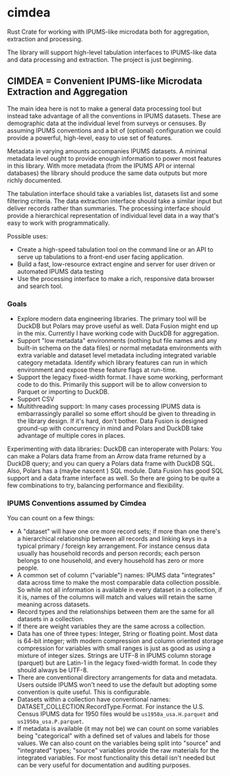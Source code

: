 # cimdea
Rust Crate for working with IPUMS-like microdata both for aggregation, extraction and processing.

The library will support high-level  tabulation interfaces to IPUMS-like data and data processing and extraction.  The project is just beginning.

## CIMDEA = Convenient IPUMS-like Microdata Extraction and Aggregation

The main idea here is not to make a general data processing tool but instead take advantage of all the conventions in IPUMS datasets. These are demographic data at the individual level from surveys or censuses. By assuming IPUMS conventions and a bit of (optional) configuration we could provide a powerful, high-level, easy to use set of features.

Metadata in varying amounts accompanies IPUMS datasets. A minimal metadata level ought to provide enough information to power most features in this library. With more metadata (from the IPUMS API or internal databases) the library should produce the same data outputs but more richly documented.

The tabulation interface should take a variables list, datasets list and some filtering criteria. The data extraction interface should take a similar input but deliver records rather than summaries. The processing interface should provide a hierarchical representation of individual level data in a way that's easy to work with programmatically.

Possible uses: 
* Create a high-speed tabulation tool on the command line or an API to serve up tabulations to a front-end user facing application.
* Build a fast, low-resource extract engine and server for user driven or automated IPUMS data testing 
*  Use the processing interface to make a rich, responsive  data browser and search tool.


### Goals

* Explore modern data engineering libraries. The primary tool will be DuckDB but Polars may prove useful as well. Data Fusion might end up in the mix. Currently I have working code with DuckDB for aggregation.
* Support "low metadata" environments (nothing but file names and any built-in schema on the data files) or normal metadata environments with extra variable and dataset level metadata including integrated variable category metadata. Identify which library features can run in which environment and expose these feature flags at run-time.
* Support the legacy fixed-width format. I have some working, performant code to do this. Primarily this support will be to allow conversion to Parquet or importing to DuckDB.
* Support CSV
* Multithreading support: In many cases processing IPUMS data is embarrassingly parallel so some effort should be given to threading in the library design. If it's hard, don't bother. Data Fusion is designed ground-up with concurrency in mind and Polars and DuckDB take advantage of multiple cores in places.

Experimenting with data libraries: DuckDB can interoperate with Polars: You can make a Polars data frame from an Arrow data frame returned by a DuckDB query; and you can query a Polars data frame with DuckDB SQL. Also, Polars has a (maybe nascent ) SQL module. Data Fusion has good SQL support and a data frame interface as well. So there are going to be quite a few combinations to try, balancing performance and flexibility.

### IPUMS Conventions assumed by Cimdea

You can count on a few things:

* A "dataset" will have one ore more record sets; if more than one there's a hierarchical relationship between all records and linking keys in a typical primary / foreign key arrangement. For instance census data usually has household records and person records; each person belongs to one household, and every household has zero or more people.
* A common set of column ("variable") names: IPUMS data "integrates" data across time to make the most comparable data collection possible. So while not all information is available in every dataset in a collection, if it  is, names of the columns will match and values will retain the same meaning across datasets. 
* Record types and the relationships between them are the same for all datasets in a collection.
* If there are weight variables they are the same across a collection.
* Data has one of three types: Integer, String or floating point. Most data is 64-bit integer; with modern compression and column oriented storage compression for variables with small ranges is just as good as using a mixture of integer sizes. Strings are UTF-8 in IPUMS column storage (parquet) but are Latin-1 in the legacy fixed-width format. In code they should always be UTF-8.
* There are conventional directory arrangements for data and metadata. Users outside IPUMS won't need to use the default but adopting some convention is quite useful. This is configurable.
* Datasets within a collection have conventional names: DATASET_COLLECTION.RecordType.Format. For instance the U.S. Census IPUMS data for 1950 files would be `us1950a_usa.H.parquet` and `us1950a_usa.P.parquet`.
* If metadata is available (it may not be) we can count on some variables being "categorical" with a defined set of values and labels for those values. We can also count on the variables being split into "source" and "integrated" types; "source" variables provide the raw materials for the integrated variables. For most functionality this detail isn't needed but can be very useful for documentation and auditing purposes.



